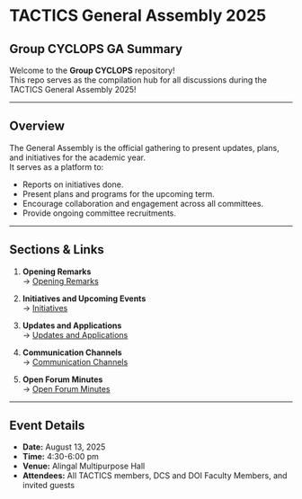 # TACTICS General Assembly 2025 
## Group CYCLOPS GA Summary 

Welcome to the **Group CYCLOPS** repository!  
This repo serves as the compilation hub for all discussions during the TACTICS General Assembly 2025!

---

## Overview
The General Assembly is the official gathering to present updates, plans, and initiatives for the academic year.  
It serves as a platform to:
- Reports on initiatives done.
- Present plans and programs for the upcoming term.
- Encourage collaboration and engagement across all committees.
- Provide ongoing committee recruitments. 

---

## Sections & Links
1. **Opening Remarks**  
   → [Opening Remarks]()

2. **Initiatives and Upcoming Events**  
   → [Initiatives](./section2.md)  

3. **Updates and Applications**  
   → [Updates and Applications](./section3.md)

4. **Communication Channels**  
   → [Communication Channels]()

5. **Open Forum Minutes**  
   → [Open Forum Minutes]()

---

## Event Details
- **Date:** August 13, 2025
- **Time:** 4:30-6:00 pm 
- **Venue:** Alingal Multipurpose Hall  
- **Attendees:** All TACTICS members, DCS and DOI Faculty Members, and invited guests
